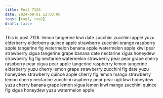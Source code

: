 ```yaml
---
title: Post 7126
date: 2024-09-01 12:00:00
tags: [tag1, tag2]
draft: false
---
```

This is post 7126.
lemon
tangerine
kiwi
date
zucchini
zucchini
apple
yuzu
elderberry
elderberry
quince
apple
strawberry
zucchini
orange
raspberry
apple
tangerine
fig
watermelon
banana
apple
watermelon
apple
kiwi
pear
strawberry
xigua
tangerine
grape
banana
date
nectarine
xigua
honeydew
strawberry
fig
fig
nectarine
watermelon
strawberry
pear
pear
grape
cherry
raspberry
pear
xigua
pear
apple
tangerine
raspberry
lemon
tangerine
elderberry
yuzu
cherry
lemon
grape
strawberry
zucchini
fig
date
yuzu
honeydew
strawberry
quince
apple
cherry
fig
lemon
mango
strawberry
lemon
cherry
nectarine
zucchini
raspberry
pear
pear
ugli
kiwi
honeydew
yuzu
cherry
banana
grape
lemon
xigua
lemon
kiwi
mango
zucchini
quince
fig
xigua
honeydew
yuzu
watermelon
apple

